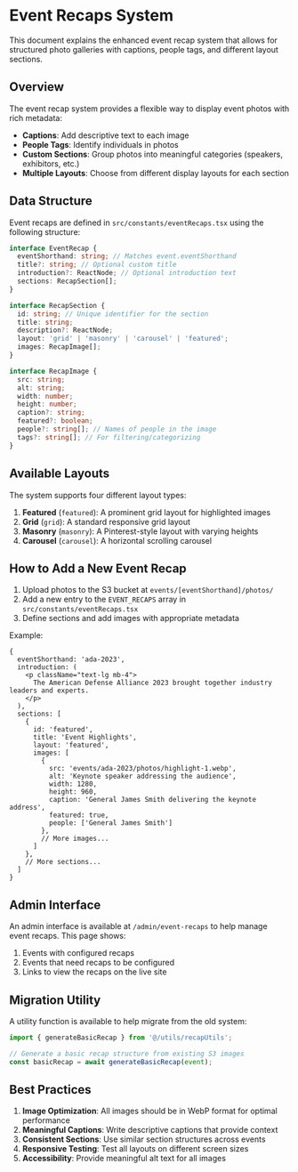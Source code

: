 # Event Recaps System

This document explains the enhanced event recap system that allows for structured photo galleries with captions, people tags, and different layout sections.

## Overview

The event recap system provides a flexible way to display event photos with rich metadata:

- **Captions**: Add descriptive text to each image
- **People Tags**: Identify individuals in photos
- **Custom Sections**: Group photos into meaningful categories (speakers, exhibitors, etc.)
- **Multiple Layouts**: Choose from different display layouts for each section

## Data Structure

Event recaps are defined in `src/constants/eventRecaps.tsx` using the following structure:

```typescript
interface EventRecap {
  eventShorthand: string; // Matches event.eventShorthand
  title?: string; // Optional custom title
  introduction?: ReactNode; // Optional introduction text
  sections: RecapSection[];
}

interface RecapSection {
  id: string; // Unique identifier for the section
  title: string;
  description?: ReactNode;
  layout: 'grid' | 'masonry' | 'carousel' | 'featured';
  images: RecapImage[];
}

interface RecapImage {
  src: string;
  alt: string;
  width: number;
  height: number;
  caption?: string;
  featured?: boolean;
  people?: string[]; // Names of people in the image
  tags?: string[]; // For filtering/categorizing
}
```

## Available Layouts

The system supports four different layout types:

1. **Featured** (`featured`): A prominent grid layout for highlighted images
2. **Grid** (`grid`): A standard responsive grid layout
3. **Masonry** (`masonry`): A Pinterest-style layout with varying heights
4. **Carousel** (`carousel`): A horizontal scrolling carousel

## How to Add a New Event Recap

1. Upload photos to the S3 bucket at `events/[eventShorthand]/photos/`
2. Add a new entry to the `EVENT_RECAPS` array in `src/constants/eventRecaps.tsx`
3. Define sections and add images with appropriate metadata

Example:

```tsx
{
  eventShorthand: 'ada-2023',
  introduction: (
    <p className="text-lg mb-4">
      The American Defense Alliance 2023 brought together industry leaders and experts.
    </p>
  ),
  sections: [
    {
      id: 'featured',
      title: 'Event Highlights',
      layout: 'featured',
      images: [
        {
          src: 'events/ada-2023/photos/highlight-1.webp',
          alt: 'Keynote speaker addressing the audience',
          width: 1280,
          height: 960,
          caption: 'General James Smith delivering the keynote address',
          featured: true,
          people: ['General James Smith']
        },
        // More images...
      ]
    },
    // More sections...
  ]
}
```

## Admin Interface

An admin interface is available at `/admin/event-recaps` to help manage event recaps. This page shows:

1. Events with configured recaps
2. Events that need recaps to be configured
3. Links to view the recaps on the live site

## Migration Utility

A utility function is available to help migrate from the old system:

```typescript
import { generateBasicRecap } from '@/utils/recapUtils';

// Generate a basic recap structure from existing S3 images
const basicRecap = await generateBasicRecap(event);
```

## Best Practices

1. **Image Optimization**: All images should be in WebP format for optimal performance
2. **Meaningful Captions**: Write descriptive captions that provide context
3. **Consistent Sections**: Use similar section structures across events
4. **Responsive Testing**: Test all layouts on different screen sizes
5. **Accessibility**: Provide meaningful alt text for all images
